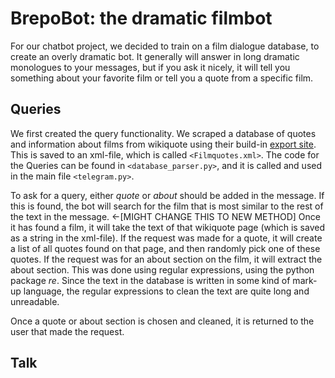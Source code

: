 # BrepoBot: the dramatic filmbot

For our chatbot project, we decided to train on a film dialogue database, to create an overly dramatic bot. It generally will answer in long dramatic monologues to your messages, but if you ask it nicely, it will tell you something about your favorite film or tell you a quote from a specific film.

## Queries

We first created the query functionality. We scraped a database of quotes and information about films from wikiquote using their build-in [export site](https://en.wikiquote.org/wiki/Special:Export). This is saved to an xml-file, which is called `<Filmquotes.xml>`. The code for the Queries can be found in `<database_parser.py>`, and it is called and used in the main file `<telegram.py>`.

To ask for a query, either *quote* or *about* should be added in the message. If this is found, the bot will search for the film that is most similar to the rest of the text in the message. <-[MIGHT CHANGE THIS TO NEW METHOD] Once it has found a film, it will take the text of that wikiquote page (which is saved as a string in the xml-file). If the request was made for a quote, it will create a list of all quotes found on that page, and then randomly pick one of these quotes. If the request was for an about section on the film, it will extract the about section. This was done using regular expressions, using the python package *re*. Since the text in the database is written in some kind of mark-up language, the regular expressions to clean the text are quite long and unreadable. 

Once a quote or about section is chosen and cleaned, it is returned to the user that made the request.

## Talk
